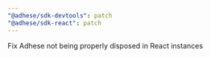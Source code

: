 ```yaml
---
"@adhese/sdk-devtools": patch
"@adhese/sdk-react": patch
---
```


Fix Adhese not being properly disposed in React instances
